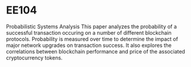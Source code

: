 # EE104
Probabilistic Systems Analysis
This paper analyzes the probability of a successful transaction occuring on a number of different blockchain protocols. Probability is measured over time to determine the impact of major network upgrades on transaction success. It also explores the correlations between blockchain performance and price of the associated cryptocurrency tokens.
